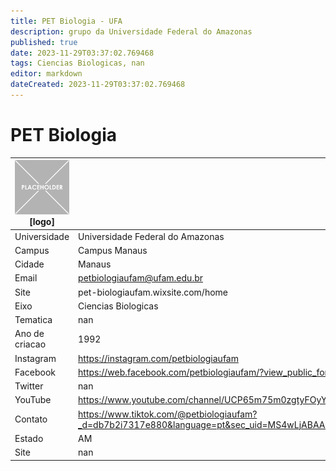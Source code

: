 ```yaml
---
title: PET Biologia - UFA
description: grupo da Universidade Federal do Amazonas
published: true
date: 2023-11-29T03:37:02.769468
tags: Ciencias Biologicas, nan
editor: markdown
dateCreated: 2023-11-29T03:37:02.769468
---
```


# PET Biologia


| ![placeholder.png](/placeholder.png) [logo] | [foto do grupo] UFA         |
| ------------------------------------------- | ------------------------------------------------- |
| Universidade                                | Universidade Federal do Amazonas      |
| Campus                                      | Campus Manaus            |
| Cidade                                      | Manaus             |
| Email                                       | petbiologiaufam@ufam.edu.br             |
| Site                                        | pet-biologiaufam.wixsite.com/home              |
| Eixo                                        | Ciencias Biologicas              |
| Tematica                                    | nan          |
| Ano de criacao                              | 1992        |
| Instagram                                   | https://instagram.com/petbiologiaufam         |
| Facebook                                    | https://web.facebook.com/petbiologiaufam/?view_public_for=237110539786459          |
| Twitter                                     | nan           |
| YouTube                                     | https://www.youtube.com/channel/UCP65m75m0zgtyFOyYhtKDVA           |
| Contato                                     | https://www.tiktok.com/@petbiologiaufam?_d=db7b2i7317e880&language=pt&sec_uid=MS4wLjABAAAASdswVoHCiAYgas8IQCkYMQs0ZF2vuI_jbHJ62ElvFPKbgQPA5ZluLc5ekzWrYNoF&share_author_id=6800655467677778950&u_code=db7al1gmckjg7d&timestamp=1595275955&user_id=6800655467677778950&utm_source=copy&utm_campaign=client_share&utm_medium=android&share_app_name=musically&share_iid=6849197674659661574&source=h5_m         |
| Estado                                      |  AM            |
| Site                                        | nan |
